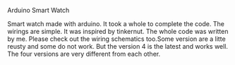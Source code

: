 Arduino Smart Watch

Smart watch made with arduino. It took a whole to complete 
the code. The wirings are simple. It was inspired by tinkernut.
The whole code was written by me. Please check out the wiring 
schematics too.Some version are a litte reusty and 
some do not work. But the version 4 is the latest and works 
well. The four versions are very different from each other.
